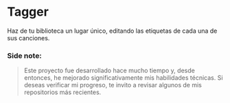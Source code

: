 # Tagger
Haz de tu biblioteca un lugar único, editando las etiquetas de cada una de sus canciones.

### Side note:
> Este proyecto fue desarrollado hace mucho tiempo y, desde entonces, he mejorado significativamente mis habilidades técnicas. Si deseas verificar mi progreso, te invito a revisar algunos de mis repositorios más recientes.
